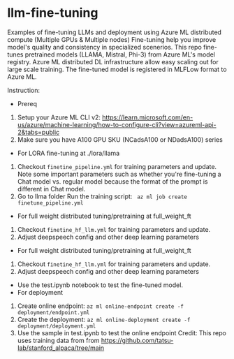 # llm-fine-tuning
Examples of fine-tuning LLMs and deployment using Azure ML distributed compute (Multiple GPUs & Multiple nodes)
Fine-tuning help you improve model's quality and consistency in specialized scenerios.
This repo fine-tunes pretrained models (LLAMA, Mistral, Phi-3) from Azure ML's model registry. Azure ML distributed DL infrastructure allow easy scaling out for large scale training. The fine-tuned model is registered in MLFLow format to Azure ML.

Instruction:
- Prereq
1. Setup your Azure ML CLI v2: https://learn.microsoft.com/en-us/azure/machine-learning/how-to-configure-cli?view=azureml-api-2&tabs=public
2. Make sure you have A100 GPU SKU (NCadsA100 or NDadsA100) series

- For LORA fine-tuning at ./lora/llama
1. Checkout ```finetine_pipeline.yml``` for training parameters and update. Note some important parameters such as whether you're fine-tuning a Chat model vs. regular model because the format of the prompt is different in Chat model.
2. Go to llma folder Run the training script: ``` az ml job create finetune_pipeline.yml```
- For full weight distributed tuning/pretraining at full_weight_ft 
1. Checkout ```finetine_hf_llm.yml``` for training parameters and update.
2. Adjust deepspeech config and other deep learning parameters
- For full weight distributed tuning/pretraining at full_weight_ft 
1. Checkout ```finetine_hf_llm.yml``` for training parameters and update.
2. Adjust deepspeech config and other deep learning parameters


- Use the test.ipynb notebook to test the fine-tuned model.
- For deployment
1. Create online endpoint: ```az ml online-endpoint create -f deployment/endpoint.yml```
2. Create the deployment: ```az ml online-deployment create -f deployment/deployment.yml```
3. Use the sample in test.ipynb to test the online endpoint
Credit: 
This repo uses training data from from https://github.com/tatsu-lab/stanford_alpaca/tree/main
